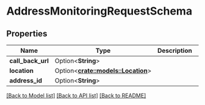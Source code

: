 # AddressMonitoringRequestSchema

## Properties

Name | Type | Description | Notes
------------ | ------------- | ------------- | -------------
**call_back_url** | Option<**String**> |  | [optional]
**location** | Option<[**crate::models::Location**](Location.md)> |  | [optional]
**address_id** | Option<**String**> |  | [optional]

[[Back to Model list]](../README.md#documentation-for-models) [[Back to API list]](../README.md#documentation-for-api-endpoints) [[Back to README]](../README.md)


